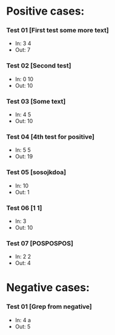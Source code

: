 # Positive cases:
### Test 01 [First test some more text]
- In:
3 4
- Out:
7
### Test 02 [Second test]
- In:
0 10
- Out:
10
### Test 03 [Some text]
- In:
4 5
- Out: 
10
### Test 04 [4th test for positive]
- In:
5 5
- Out: 
19
### Test 05 [sosojkdoa]
- In:
10
- Out: 
1
### Test 06 [1 1]
- In:
3
- Out: 
10
### Test 07 [POSPOSPOS]
- In:
2 2
- Out: 
4
# Negative cases: 
### Test 01 [Grep from negative]
- In:
4 a
- Out:
5
